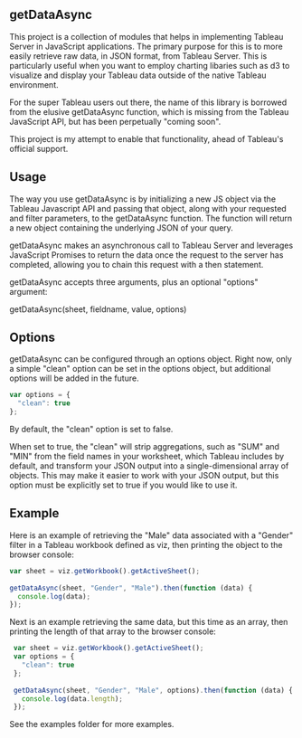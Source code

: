 ## getDataAsync

This project is a collection of modules that helps in implementing Tableau Server 
in JavaScript applications.  The primary purpose for this is to more easily 
retrieve raw data, in JSON format, from Tableau Server.  This is particularly 
useful when you want to employ charting libaries such as d3 to visualize and 
display your Tableau data outside of the native Tableau environment.

For the super Tableau users out there, the name of this library is borrowed 
from the elusive getDataAsync function, which is missing from the Tableau
JavaScript API, but has been perpetually "coming soon".

This project is my attempt to enable that functionality, ahead of Tableau's
official support.

## Usage

The way you use getDataAsync is by initializing a new JS object via
the Tableau Javascript API and passing that object, along with your
requested and filter parameters, to the getDataAsync function. 
The function will return a new object containing the underlying JSON 
of your query. 

getDataAsync makes an asynchronous call to Tableau Server and leverages 
JavaScript Promises to return the data once the request to the server
has completed, allowing you to chain this request with a then statement.

getDataAsync accepts three arguments, plus an optional "options" argument:

getDataAsync(sheet, fieldname, value, options)

## Options

getDataAsync can be configured through an options object. Right now,
only a simple "clean" option can be set in the options object, but 
additional options will be added in the future.

```javascript
var options = {
  "clean": true
};
```

By default, the "clean" option is set to false. 

When set to true, the "clean" will strip aggregations, such as "SUM" and "MIN"
from the field names in your worksheet, which Tableau includes by default,
and transform your JSON output into a single-dimensional array of objects. 
This may make it easier to work with your JSON output, but this option must 
be explicitly set to true if you would like to use it.  

## Example

Here is an example of retrieving the "Male" data associated with a "Gender" 
filter in a Tableau workbook defined as viz, then printing the object to the 
browser console:

```javascript
var sheet = viz.getWorkbook().getActiveSheet();
 
getDataAsync(sheet, "Gender", "Male").then(function (data) {
  console.log(data);
});
```

Next is an example retrieving the same data, but this time as an array, then
printing the length of that array to the browser console:

```javascript
 var sheet = viz.getWorkbook().getActiveSheet();
 var options = {
   "clean": true
 };
 
 getDataAsync(sheet, "Gender", "Male", options).then(function (data) {
   console.log(data.length);
 });
```

See the examples folder for more examples.
